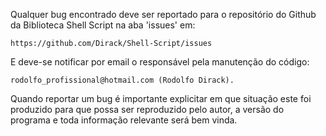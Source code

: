 Qualquer bug encontrado deve ser reportado para o repositório do
Github da Biblioteca Shell Script na aba 'issues' em:

	https://github.com/Dirack/Shell-Script/issues

E deve-se notificar por email o responsável pela manutenção do código:

	rodolfo_profissional@hotmail.com (Rodolfo Dirack).

Quando reportar um bug é importante explicitar em que situação este foi produzido
para que possa ser reproduzido pelo autor, a versão do programa e toda informação
relevante será bem vinda.